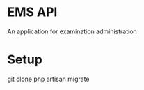# EMS API
An application for examination administration

# Setup
 git clone 
 php artisan migrate 

